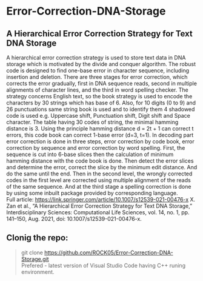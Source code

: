# Error-Correction-DNA-Storage

## A Hierarchical Error Correction Strategy for Text DNA Storage

A hierarchical error correction strategy is used to store text data in DNA storage which is motivated by the divide and conquer algorithm. The robust code is designed to find one-base error in character sequence, including insertion and deletion. There are three stages for error correction, which corrects the error gradually, first in DNA sequence reads, second in multiple alignments of character lines, and the third in word spelling checker. The strategy concerns English text, so the book strategy is used to encode the characters by 30 strings which has base of 6. Also, for 10 digits (0 to 9) and 26 punctuations same string book is used and to identify them 4 shadowed code is used e.g. Uppercase shift, Punctuation shift, Digit shift and Space character. The table having 30 codes of string, the minimal hamming distance is 3. Using the principle hamming distance d = 2t + 1 can correct t errors, this code book can correct 1-base error (d=3, t=1). In decoding part error correction is done in three steps, error correction by code book, error correction by sequence and error correction by word spelling. First, the sequence is cut into 6-base slices then the calculation of minimum hamming distance with the code book is done. Then detect the error slices and determine the error, correct the slice by the minimum edit distance. And do the same until the end. Then in the second level, the wrongly corrected codes in the first level are corrected using multiple alignment of the reads of the same sequence. And at the third stage a spelling correction is done by using some inbuilt package provided by corresponding language.\
Full article: https://link.springer.com/article/10.1007/s12539-021-00476-x
X. Zan et al., “A Hierarchical Error Correction Strategy for Text DNA Storage,” Interdisciplinary Sciences: Computational Life Sciences, vol. 14, no. 1, pp. 141–150, Aug. 2021, doi: 10.1007/s12539-021-00476-x.

## Clonig the repo:
> git clone https://github.com/ROCK05/Error-Correction-DNA-Storage.git \
Prefered - latest version of Visual Studio Code having C++ runing environment.
